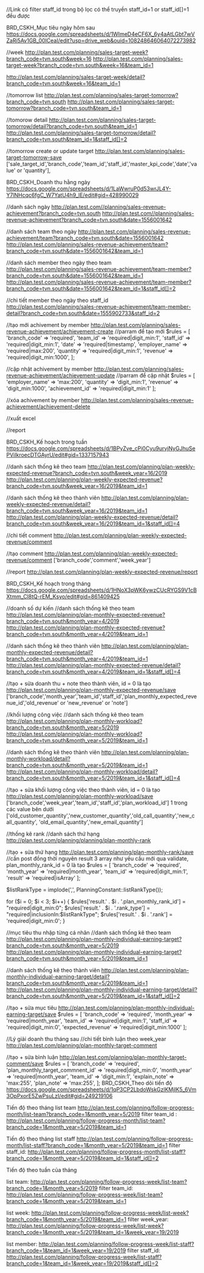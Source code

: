 ﻿//Link có filter staff_id trong bộ lọc có thể truyền staff_id=1 or staff_id[]=1 đều được

BRD_CSKH_Mục tiêu ngày hôm sau
https://docs.google.com/spreadsheets/d/1WImeD4eCF6X_6y4aAtLGbt7wVZaRi5Av1GB_00lCeaI/edit?usp=drive_web&ouid=108248646064072273982

//week
http://plan.test.com/planning/sales-target-week?branch_code=tvn.south&week=16
http://plan.test.com/planning/sales-target-week?branch_code=tvn.south&week=16&team_id=1

http://plan.test.com/planning/sales-target-week/detail?branch_code=tvn.south&week=16&team_id=1

//tomorrow list
http://plan.test.com/planning/sales-target-tomorrow?branch_code=tvn.south
http://plan.test.com/planning/sales-target-tomorrow?branch_code=tvn.south&team_id=1

//tomorow detail
http://plan.test.com/planning/sales-target-tomorrow/detail?branch_code=tvn.south&team_id=1
http://plan.test.com/planning/sales-target-tomorrow/detail?branch_code=tvn.south&team_id=1&staff_id[]=2

//tomorrow create or update target
http://plan.test.com/planning/sales-target-tomorrow-save 
['sale_target_id','branch_code','team_id','staff_id','master_kpi_code','date','value' or 'quantity'],

BRD_CSKH_Doanh thu hằng ngày
https://docs.google.com/spreadsheets/d/1LaWwruP0d53wrJL4Y-Y7lNHcqc6fgC_W7YatU4h9_lE/edit#gid=428990029

//danh sách ngày
http://plan.test.com//planning/sales-revenue-achievement?branch_code=tvn.south
http://plan.test.com//planning/sales-revenue-achievement?branch_code=tvn.south&date=1556001642

//danh sách team theo ngày
http://plan.test.com/planning/sales-revenue-achievement/team?branch_code=tvn.south&date=1556001642
http://plan.test.com/planning/sales-revenue-achievement/team?branch_code=tvn.south&date=1556001642&team_id=1

//danh sách member theo ngày theo team
http://plan.test.com/planning/sales-revenue-achievement/team-member?branch_code=tvn.south&date=1556001642&team_id=1
http://plan.test.com/planning/sales-revenue-achievement/team-member?branch_code=tvn.south&date=1556001642&team_id=1&staff_id[]=2

//chi tiết member theo ngày theo staff_id
http://plan.test.com/planning/sales-revenue-achievement/team-member-detail?branch_code=tvn.south&date=1555902733&staff_id=2

//tạo mới achivement by member
http://plan.test.com/planning/sales-revenue-achievement/achievement-create
//parram để tạo mới
$rules = [
    'branch_code' => 'required',
    'team_id' => 'required|digit_min:1',
    'staff_id' => 'required|digit_min:1',
    'date' => 'required|timestamp',
    'employer_name' => 'required|max:200',
    'quantity' => 'required|digit_min:1',
    'revenue' => 'required|digit_min:1000',
];
        
//cập nhật achivement by member
http://plan.test.com/planning/sales-revenue-achievement/achievement-update
//parram để cập nhật
$rules = [
    'employer_name' => 'max:200',
    'quantity' => 'digit_min:1',
    'revenue' => 'digit_min:1000',
    'achievement_id' => 'required|digit_min:1'
];

//xóa achivement by member
http://plan.test.com/planning/sales-revenue-achievement/achievement-delete

//xuất excel

//report

BRD_CSKH_Kế hoạch trong tuần
https://docs.google.com/spreadsheets/d/1BPyZve_cPi0Cyu9urvjNyGJhuSePViIkroecDTGAyrU/edit#gid=1337157943

//danh sách thống kê theo team
http://plan.test.com/planning/plan-weekly-expected-revenue?branch_code=tvn.south&week_year=16/2019
http://plan.test.com/planning/plan-weekly-expected-revenue?branch_code=tvn.south&week_year=16/2019&team_id=1

//danh sách thống kê theo thành viên
http://plan.test.com/planning/plan-weekly-expected-revenue/detail?branch_code=tvn.south&week_year=16/2019&team_id=1
http://plan.test.com/planning/plan-weekly-expected-revenue/detail?branch_code=tvn.south&week_year=16/2019&team_id=1&staff_id[]=4

//chi tiết comment
http://plan.test.com/planning/plan-weekly-expected-revenue/comment

//tạo comment
http://plan.test.com/planning/plan-weekly-expected-revenue/comment
['branch_code','comment','week_year']

//report
http://plan.test.com/planning/plan-weekly-expected-revenue/report

BRD_CSKH_Kế hoạch trong tháng
https://docs.google.com/spreadsheets/d/1HNoX3pWK6ywzCUcRYGS9V1cBXtmm_Cl8tQ-rEM_Ksyo/edit#gid=861409425

//doanh số dự kiến
//danh sách thống kê theo team
http://plan.test.com/planning/plan-monthly-expected-revenue?branch_code=tvn.south&month_year=4/2019
http://plan.test.com/planning/plan-monthly-expected-revenue?branch_code=tvn.south&month_year=4/2019&team_id=1

//danh sách thống kê theo thành viên
http://plan.test.com/planning/plan-monthly-expected-revenue/detail?branch_code=tvn.south&month_year=4/2019&team_id=1
http://plan.test.com/planning/plan-monthly-expected-revenue/detail?branch_code=tvn.south&month_year=4/2019&team_id=1&staff_id[]=4

//tạo + sửa doanh thu + note theo thành viên, id = 0 là tạo
http://plan.test.com/planning/plan-monthly-expected-revenue/save
['branch_code','month_year','team_id','staff_id','plan_monthly_expected_revenue_id','old_revenue' or 'new_revenue' or 'note']

//khối lượng công việc
//danh sách thống kê theo team
http://plan.test.com/planning/plan-monthly-workload?branch_code=tvn.south&month_year=5/2019
http://plan.test.com/planning/plan-monthly-workload?branch_code=tvn.south&month_year=5/2019&team_id=1

//danh sách thống kê theo thành viên
http://plan.test.com/planning/plan-monthly-workload/detail?branch_code=tvn.south&month_year=5/2019&team_id=1
http://plan.test.com/planning/plan-monthly-workload/detail?branch_code=tvn.south&month_year=5/2019&team_id=1&staff_id[]=4

//tạo + sửa khối lượng công việc theo thành viên, id = 0 là tạo
http://plan.test.com/planning/plan-monthly-workload/save
['branch_code','week_year','team_id','staff_id','plan_workload_id']
1 trong các value bên dưới
['old_customer_quantity','new_customer_quantity','old_call_quantity','new_call_quantity', 'old_email_quantity','new_email_quantity']

//thống kê rank
//danh sách thứ hạng
http://plan.test.com/planning/planning/plan-monthly-rank

//tạo + sửa thứ hạng
http://plan.test.com/planning/plan-monthly-rank/save
//cần post đồng thời nguyên result 3 array như yêu cầu mới qua validate, plan_monthly_rank_id = 0 là tạo
$rules = [
    'branch_code' => 'required',
    'month_year' => 'required|month_year',
    'team_id' => 'required|digit_min:1',
    'result' => 'required|isArray'
];

$listRankType = implode(',', PlanningConstant::listRankType());

for ($i = 0; $i < 3; $i++) {
    $rules['result.' . $i . '.plan_monthly_rank_id'] = "required|digit_min:0";
    $rules['result.' . $i . '.rank_type'] = "required|inclusionIn:$listRankType";
    $rules['result.' . $i . '.rank'] = 'required|digit_min:0';
}

//mục tiêu thu nhập từng cá nhân
//danh sách thống kê theo team
http://plan.test.com/planning/plan-monthly-individual-earning-target?branch_code=tvn.south&month_year=5/2019
http://plan.test.com/planning/plan-monthly-individual-earning-target?branch_code=tvn.south&month_year=5/2019&team_id=1

//danh sách thống kê theo thành viên
http://plan.test.com/planning/plan-monthly-individual-earning-target/detail?branch_code=tvn.south&month_year=5/2019&team_id=1
http://plan.test.com/planning/plan-monthly-individual-earning-target/detail?branch_code=tvn.south&month_year=5/2019&team_id=1&staff_id[]=2

//tạo + sửa mục tiêu
http://plan.test.com/planning/plan-monthly-individual-earning-target/save
$rules = [
    'branch_code' => 'required',
    'month_year' => 'required|month_year',
    'team_id' => 'required|digit_min:1',
    'staff_id' => 'required|digit_min:0',
    'expected_revenue' => 'required|digit_min:1000'
];

//Lý giải doanh thu tháng sau
//chi tiết bình luận theo week_year
http://plan.test.com/planning/plan-monthly-target-comment

//tạo + sửa bình luận 
http://plan.test.com/planning/plan-monthly-target-comment/save
$rules = [
    'branch_code' => 'required',
    'plan_monthly_target_commnent_id' => 'required|digit_min:0',
    'month_year' => 'required|month_year',
    'team_id' => 'digit_min:1',
    'explain_note' => 'max:255',
    'plan_note' => 'max:255',
];
BRD_CSKH_Theo dõi tiến độ
https://docs.google.com/spreadsheets/d/1qP3CP2LbdoWskGzlKMjlK5_6Vm3OpPxorE5ZwPsuLzI/edit#gid=249219106

Tiến độ theo tháng list team
http://plan.test.com/planning/follow-progress-month/list-team?branch_code=1&month_year=5/2019
filter team_id :
http://plan.test.com/planning/follow-progress-month/list-team?branch_code=1&month_year=5/2019&team_id=1

Tiến độ theo tháng list staff
http://plan.test.com/planning/follow-progress-month/list-staff?branch_code=1&month_year=5/2019&team_id=1
filter staff_id:
http://plan.test.com/planning/follow-progress-month/list-staff?branch_code=1&month_year=5/2019&team_id=1&staff_id[]=2

Tiến độ theo tuần của tháng

list team:
http://plan.test.com/planning/follow-progress-week/list-team?branch_code=1&month_year=5/2019
filter team_id:
http://plan.test.com/planning/follow-progress-week/list-team?branch_code=1&month_year=5/2019&team_id=1

list week:
http://plan.test.com/planning/follow-progress-week/list-week?branch_code=1&month_year=5/2019&team_id=1
filter week_year:
http://plan.test.com/planning/follow-progress-week/list-week?branch_code=1&month_year=5/2019&team_id=1&week_year=19/2019

list member:
http://plan.test.com/planning/follow-progress-week/list-staff?branch_code=1&team_id=1&week_year=19/2019
filter staff_id:
http://plan.test.com/planning/follow-progress-week/list-staff?branch_code=1&team_id=1&week_year=19/2019&staff_id[]=2
